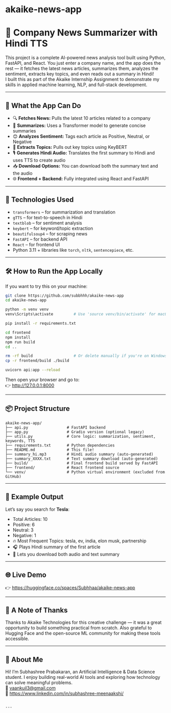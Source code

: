 
# akaike-news-app 

# 📰 Company News Summarizer with Hindi TTS  
This project is a complete AI-powered news analysis tool built using Python, FastAPI, and React. You just enter a company name, and the app does the rest — it fetches the latest news articles, summarizes them, analyzes the sentiment, extracts key topics, and even reads out a summary in Hindi!  
I built this as part of the Akaike Internship Assignment to demonstrate my skills in applied machine learning, NLP, and full-stack development.

---

## 🚀 What the App Can Do  
- 🔍 **Fetches News:** Pulls the latest 10 articles related to a company  
- 📄 **Summarizes:** Uses a Transformer model to generate concise summaries  
- 😊 **Analyzes Sentiment:** Tags each article as Positive, Neutral, or Negative  
- 🔑 **Extracts Topics:** Pulls out key topics using KeyBERT  
- 🎙️ **Generates Hindi Audio:** Translates the first summary to Hindi and uses TTS to create audio  
- 📥 **Download Options:** You can download both the summary text and the audio  
- 🌐 **Frontend + Backend:** Fully integrated using React and FastAPI  

---

## 🧠 Technologies Used  
- `transformers` – for summarization and translation  
- `gTTS` – for text-to-speech in Hindi  
- `textblob` – for sentiment analysis  
- `keybert` – for keyword/topic extraction  
- `beautifulsoup4` – for scraping news  
- `FastAPI` – for backend API  
- `React` – for frontend UI  
- Python 3.11 + libraries like `torch`, `nltk`, `sentencepiece`, etc.

---

## 🛠 How to Run the App Locally  
If you want to try this on your machine:  
```bash
git clone https://github.com/subbhhh/akaike-news-app
cd akaike-news-app

python -m venv venv
venv\Scripts\activate         # Use 'source venv/bin/activate' for macOS/Linux

pip install -r requirements.txt

cd frontend
npm install
npm run build
cd ..

rm -rf build                  # Or delete manually if you're on Windows
cp -r frontend/build ./build

uvicorn api:app --reload
```

Then open your browser and go to:  
👉 http://127.0.0.1:8000

---

## 📦 Project Structure 

```
akaike-news-app/
├── api.py                 # FastAPI backend
├── app.py                 # Gradio version (optional legacy)
├── utils.py               # Core logic: summarization, sentiment, keywords, TTS
├── requirements.txt       # Python dependencies
├── README.md              # This file!
├── summary_hi.mp3         # Hindi audio summary (auto-generated)
├── summary_XXXX.txt       # Text summary download (auto-generated)
├── build/                 # Final frontend build served by FastAPI
├── frontend/              # React frontend source
└── venv/                  # Python virtual environment (excluded from GitHub)
```


---

## 🧪 Example Output  
Let’s say you search for **Tesla**:  
- Total Articles: 10  
- Positive: 6  
- Neutral: 3  
- Negative: 1  
- 🔥 Most Frequent Topics: tesla, ev, india, elon musk, partnership  
- 🎧 Plays Hindi summary of the first article  
- 📄 Lets you download both audio and text summary  

---

## 🌐 Live Demo  
👉 https://huggingface.co/spaces/Subhhaa/akaike-news-app

---

## 🙏 A Note of Thanks  
Thanks to Akaike Technologies for this creative challenge — it was a great opportunity to build something practical from scratch. Also grateful to Hugging Face and the open-source ML community for making these tools accessible.

---

## 👋 About Me  
Hi! I’m Subhashree Prabakaran, an Artificial Intelligence & Data Science student. I enjoy building real-world AI tools and exploring how technology can solve meaningful problems.  
📧 vaankuil3@gmail.com  
🔗 https://www.linkedin.com/in/subhashree-meenaakshi/
```

---
